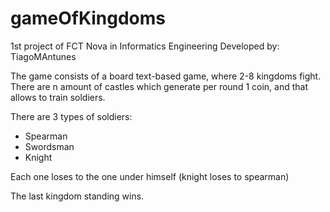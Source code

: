 # gameOfKingdoms
1st project of FCT Nova in Informatics Engineering
Developed by: TiagoMAntunes


The game consists of a board text-based game, where 2-8 kingdoms fight.
There are n amount of castles which generate per round 1 coin, and that allows to train soldiers.

There are 3 types of soldiers:
- Spearman
- Swordsman
- Knight

Each one loses to the one under himself (knight loses to spearman)

The last kingdom standing wins.
